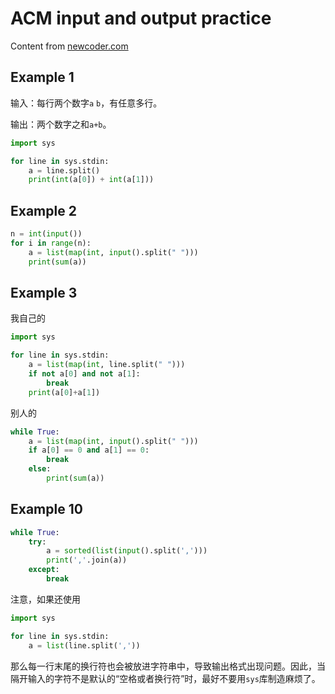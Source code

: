 # ACM input and output practice
Content from [newcoder.com](https://www.nowcoder.com/exam/test/27976983/summary)

## Example 1
输入：每行两个数字`a` `b`，有任意多行。

输出：两个数字之和`a+b`。
```python
import sys

for line in sys.stdin:
    a = line.split()
    print(int(a[0]) + int(a[1]))
```

## Example 2
```python
n = int(input())
for i in range(n):
    a = list(map(int, input().split(" ")))
    print(sum(a))
```

## Example 3
我自己的
```python
import sys

for line in sys.stdin:
    a = list(map(int, line.split(" ")))
    if not a[0] and not a[1]:
        break
    print(a[0]+a[1])
```
别人的
```python
while True:
    a = list(map(int, input().split(" ")))
    if a[0] == 0 and a[1] == 0:
        break
    else:
        print(sum(a))
```

## Example 10
```python
while True:
    try:
        a = sorted(list(input().split(',')))
        print(','.join(a))
    except:
        break
```
注意，如果还使用
```python
import sys

for line in sys.stdin:
    a = list(line.split(','))
```
那么每一行末尾的换行符也会被放进字符串中，导致输出格式出现问题。因此，当隔开输入的字符不是默认的“空格或者换行符”时，最好不要用`sys`库制造麻烦了。
